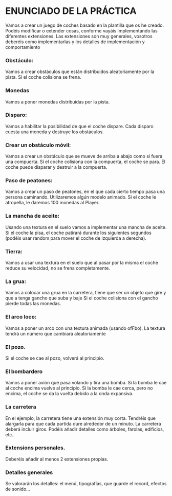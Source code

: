 # ENUNCIADO DE LA PRÁCTICA

Vamos a crear un juego de coches basado en la plantilla que os he creado. Podéis modificar o extender cosas, conforme vayáis implementando las diferentes extensiones.
Las extensiones son muy generales, vosotros deberéis como implementarlas y los detalles de implementación y comportamiento


### Obstáculo:

Vamos a crear obstáculos que están distribuidos aleatoriamente por la pista.
Si el coche colisiona se frena.

### Monedas

Vamos a poner monedas distribuidas por la pista. 

### Disparo:

Vamos a habilitar la posibilidad de que el coche dispare. Cada disparo cuesta una moneda y destruye los obstáculos.


### Crear un obstáculo móvil:

Vamos a crear un obstáculo que se mueve de arriba a abajo como si fuera una compuerta. 
Si el coche colisiona con la compuerta, el coche se para.
El coche puede disparar y destruir a la compuerta.

### Paso de peatones:

Vamos a crear un paso de peatones, en el que cada cierto tiempo pasa una persona caminando. 
Utilizaremos algún modelo animado.
Si el coche le atropella, le daremos 100 monedas al Player.


### La mancha de aceite:

Usando una textura en el suelo vamos a implementar una mancha de aceite. Si el coche la pisa, el coche patirará durante los siguientes segundos (podéis usar random para mover el coche de izquierda a derecha).

### Tierra:

Vamos a usar una textura en el suelo que al pasar por la misma el coche reduce su velocidad, no se frena completamente. 


### La grua:

Vamos a colocar una grua en la carretera, tiene que ser un objeto que gire y que a tenga gancho que suba y baje
Si el coche colisiona con el gancho pierde todas las monedas.

### El arco loco:

Vamos a poner un arco con una textura animada (usando ofFbo). 
La textura tendrá un número que cambiará aleatoriamente 


### El pozo.

Si el coche se cae al pozo, volverá al principio.


### El bombardero

Vamos a poner avión que pasa volando y tira una bomba. 
Si la bomba le cae al coche encima vuelve al principio.
Si la bomba le cae cerca, pero no encima, el coche se da la vuelta debido a la onda expansiva. 

### La carretera

En el ejemplo, la carretera tiene una extensión muy corta. Tendréis que alargarla para que cada partida dure alrededor de un minuto.
La carretera deberá incluir giros.
Podéis añadir detalles como árboles, farolas, edificios, etc..

### Extensions personales.

Deberéis añadir al menos 2 extensiones propias.

### Detalles generales

Se valorarán los detalles: el menú, tipografías, que guarde el record, efectos de sonido... 
